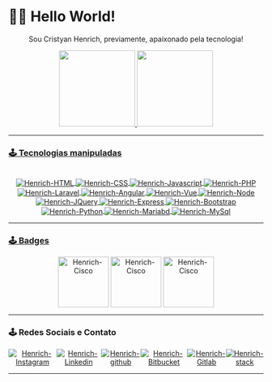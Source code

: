 # 🧑‍💻 Hello World!

<div align="center">
<p>Sou Cristyan Henrich, previamente, apaixonado pela tecnologia!</p>
</div>

<div align="center">
  <a href="https://github.com/CristyanHenrich">
  <img height="150em" src="https://github-readme-stats.vercel.app/api?username=cristyanhenrich&show_icons=true&theme=dark&include_all_commits=true&count_private=true"/>
  <img height="150em" src="https://github-readme-stats.vercel.app/api/top-langs/?username=cristyanhenrich&layout=compact&langs_count=7&theme=dark"/>
</div>
  
<hr>
 
### 🕹 Tecnologias manipuladas
  
 <div align="center" style="display: inline_block"><br>
  <img align="center" alt="Henrich-HTML" src="https://img.shields.io/badge/HTML5-E34F26?style=for-the-badge&logo=html5&logoColor=white">
  <img align="center" alt="Henrich-CSS" src="https://img.shields.io/badge/CSS3-1572B6?style=for-the-badge&logo=css3&logoColor=white">
  <img align="center" alt="Henrich-Javascript" src="https://img.shields.io/badge/JavaScript-F7DF1E?style=for-the-badge&logo=javascript&logoColor=black">
  <img align="center" alt="Henrich-PHP" src="https://img.shields.io/badge/PHP-777BB4?style=for-the-badge&logo=php&logoColor=white">
  <img align="center" alt="Henrich-Laravel" src="https://img.shields.io/badge/Laravel-FF2D20?style=for-the-badge&logo=laravel&logoColor=white">
  <img align="center" alt="Henrich-Angular" src="https://img.shields.io/badge/Angular-DD0031?style=for-the-badge&logo=angular&logoColor=white">
  <img align="center" alt="Henrich-Vue" src="https://img.shields.io/badge/Vue.js-35495E?style=for-the-badge&logo=vue.js&logoColor=4FC08D">
  <img align="center" alt="Henrich-Node" src="https://img.shields.io/badge/Node.js-43853D?style=for-the-badge&logo=node.js&logoColor=white">
  <img align="center" alt="Henrich-JQuery" src="https://img.shields.io/badge/jQuery-0769AD?style=for-the-badge&logo=jquery&logoColor=white">
  <img align="center" alt="Henrich-Express" src="https://img.shields.io/badge/Express.js-404D59?style=for-the-badge">
  <img align="center" alt="Henrich-Bootstrap" src="https://img.shields.io/badge/Bootstrap-563D7C?style=for-the-badge&logo=bootstrap&logoColor=white">
  <img align="center" alt="Henrich-Python" src="https://img.shields.io/badge/Python-3776AB?style=for-the-badge&logo=python&logoColor=white">
  <img align="center" alt="Henrich-Mariabd" src="https://img.shields.io/badge/MariaDB-003545?style=for-the-badge&logo=mariadb&logoColor=white">
  <img align="center" alt="Henrich-MySql" src="https://img.shields.io/badge/MySQL-00000F?style=for-the-badge&logo=mysql&logoColor=white">
</div>
  
<hr>
  
### 🕹 Badges

<div align="center" style="display: inline_block">
 
 <a href="https://www.credly.com/badges/34c88370-2eb9-428d-900d-6adad5872f93/public_url"><img align="center" alt="Henrich-Cisco" height="100" width="100" src="https://images.credly.com/size/340x340/images/054913b2-e271-49a2-a1a4-9bf1c1f9a404/CyberEssentials.png"></a>
 <a href="https://www.credly.com/badges/da066203-e17f-4cd1-8942-686d5053bcf0?source=linked_in_profile"><img align="center" alt="Henrich-Cisco" height="100" width="100" src="https://images.credly.com/size/340x340/images/af8c6b4e-fc31-47c4-8dcb-eb7a2065dc5b/I2CS__1_.png"></a>
 <a href="https://www.credly.com/badges/19eff838-86c1-4c5e-ae00-77dd1ace8262?source=linked_in_profile"><img align="center" alt="Henrich-Cisco" height="100" width="100" src="https://images.credly.com/size/340x340/images/6f20f78c-c26c-4536-9d4c-4fb60cbe4044/learnathon.png"></a>
  
</div>
  
<hr>
  
### 🕹 Redes Sociais e Contato
  
<div class="SO" align="center" style="display: flex">
   <a href="https://www.instagram.com/cristyan_henrich_dev/"><img align="center" alt="Henrich-Instagram" src="https://img.shields.io/badge/Instagram-E4405F?style=for-the-badge&logo=instagram&logoColor=white"></a>
   <a href="https://www.linkedin.com/in/cristyan-henrich/"><img align="center" alt="Henrich-Linkedin" src="https://img.shields.io/badge/LinkedIn-0077B5?style=for-the-badge&logo=linkedin&logoColor=white"></a>
   <a href="https://github.com/CristyanHenrich"><img align="center" alt="Henrich-github" src="https://img.shields.io/badge/GitHub-100000?style=for-the-badge&logo=github&logoColor=white"></a>
   <a href="https://bitbucket.org/cristyanhenrich/"><img align="center" alt="Henrich-Bitbucket" src="https://img.shields.io/badge/Bitbucket-0747a6?style=for-the-badge&logo=bitbucket&logoColor=white"></a>
   <a href="https://gitlab.com/CristyanHenrich"><img align="center" alt="Henrich-Gitlab" src="https://img.shields.io/badge/GitLab-330F63?style=for-the-badge&logo=gitlab&logoColor=white"></a>
   <a href="https://pt.stackoverflow.com/users/227628/cristyan-henrich"><img align="center" alt="Henrich-stack" src="https://img.shields.io/badge/Stack_Overflow-FE7A16?style=for-the-badge&logo=stack-overflow&logoColor=white"></a>
</div>
  
<hr>

